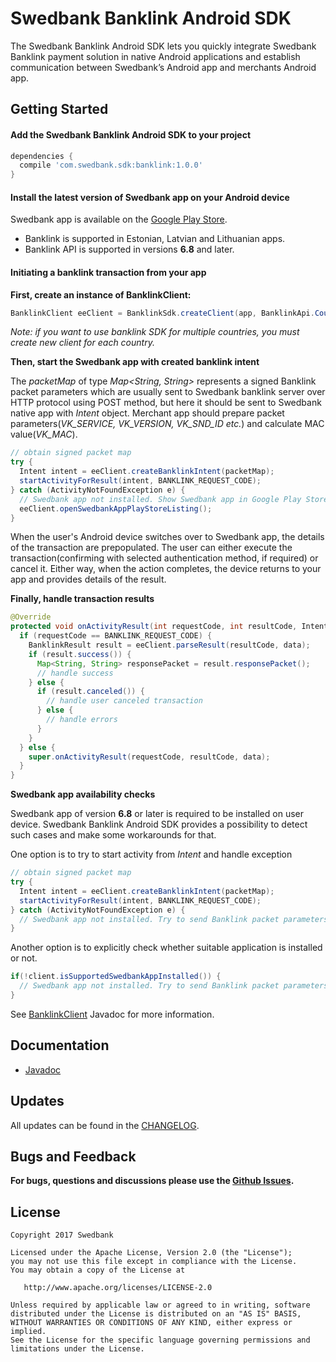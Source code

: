 Swedbank Banklink Android SDK
==============================

The Swedbank Banklink Android SDK lets you quickly integrate Swedbank Banklink payment solution
in native Android applications and establish communication between Swedbank’s Android app and merchants Android app.

Getting Started
---------------

#### Add the Swedbank Banklink Android SDK to your project

```groovy
dependencies {
  compile 'com.swedbank.sdk:banklink:1.0.0'
}
```

#### Install the latest version of Swedbank app on your Android device

Swedbank app is available on the [Google Play Store](https://play.google.com/store/search?q=swedbank&c=apps).

- Banklink is supported in Estonian, Latvian and Lithuanian apps.
- Banklink API is supported in versions **6.8** and later.

#### Initiating a banklink transaction from your app

**First, create an instance of BanklinkClient:**

```java
BanklinkClient eeClient = BanklinkSdk.createClient(app, BanklinkApi.Country.EE)
```
_Note: if you want to use banklink SDK for multiple countries, you must create new client for
each country._

**Then, start the Swedbank app with created banklink intent**

The _packetMap_ of type _Map<String, String>_ represents a signed Banklink packet parameters which are
usually sent to Swedbank banklink server over HTTP protocol using POST method, but here it should be
sent to Swedbank native app with _Intent_ object. Merchant app should prepare packet
parameters(_VK_SERVICE, VK_VERSION, VK_SND_ID etc._) and calculate MAC value(_VK_MAC_).

```java
// obtain signed packet map
try {
  Intent intent = eeClient.createBanklinkIntent(packetMap);
  startActivityForResult(intent, BANKLINK_REQUEST_CODE);
} catch (ActivityNotFoundException e) {
  // Swedbank app not installed. Show Swedbank app in Google Play Store.
  eeClient.openSwedbankAppPlayStoreListing();
}
```

When the user's Android device switches over to Swedbank app, the details of the transaction are prepopulated.
The user can either execute the transaction(confirming with selected authentication method, if required) or cancel it.
Either way, when the action completes, the device returns to your app and provides details of the result.


**Finally, handle transaction results**

```java
@Override
protected void onActivityResult(int requestCode, int resultCode, Intent data) {
  if (requestCode == BANKLINK_REQUEST_CODE) {
    BanklinkResult result = eeClient.parseResult(resultCode, data);
    if (result.success()) {
      Map<String, String> responsePacket = result.responsePacket();
      // handle success
    } else {
      if (result.canceled()) {
        // handle user canceled transaction
      } else {
        // handle errors
      }
    }
  } else {
    super.onActivityResult(requestCode, resultCode, data);
  }
}
```

**Swedbank app availability checks**

Swedbank app of version **6.8** or later is required to be installed on user device. Swedbank Banklink Android SDK provides a possibility to detect such cases and make some workarounds for that.    

One option is to try to start activity from _Intent_ and handle exception 

```java
// obtain signed packet map
try {
  Intent intent = eeClient.createBanklinkIntent(packetMap);
  startActivityForResult(intent, BANKLINK_REQUEST_CODE);
} catch (ActivityNotFoundException e) {
  // Swedbank app not installed. Try to send Banklink packet parameters to Swedbank banklink server over HTTP protocol using browser or WebView.
}
```


Another option is to explicitly check whether suitable application is installed or not.

```java
if(!client.isSupportedSwedbankAppInstalled()) {
  // Swedbank app not installed. Try to send Banklink packet parameters to Swedbank banklink server over HTTP protocol using browser or WebView..
} 
```
See [BanklinkClient](https://swedbank.github.io/android-banklink/javadoc/com/swedbank/sdk/banklink/BanklinkClient.html) Javadoc for more information.
 
Documentation
-------------

- [Javadoc](https://swedbank.github.io/android-banklink/javadoc/)

Updates
-------

All updates can be found in the [CHANGELOG](CHANGELOG.md).

Bugs and Feedback
-----------------

**For bugs, questions and discussions please use the [Github Issues](https://github.com/swedbank/android-banklink/wiki).**


License
--------

    Copyright 2017 Swedbank

    Licensed under the Apache License, Version 2.0 (the "License");
    you may not use this file except in compliance with the License.
    You may obtain a copy of the License at

       http://www.apache.org/licenses/LICENSE-2.0

    Unless required by applicable law or agreed to in writing, software
    distributed under the License is distributed on an "AS IS" BASIS,
    WITHOUT WARRANTIES OR CONDITIONS OF ANY KIND, either express or implied.
    See the License for the specific language governing permissions and
    limitations under the License.
